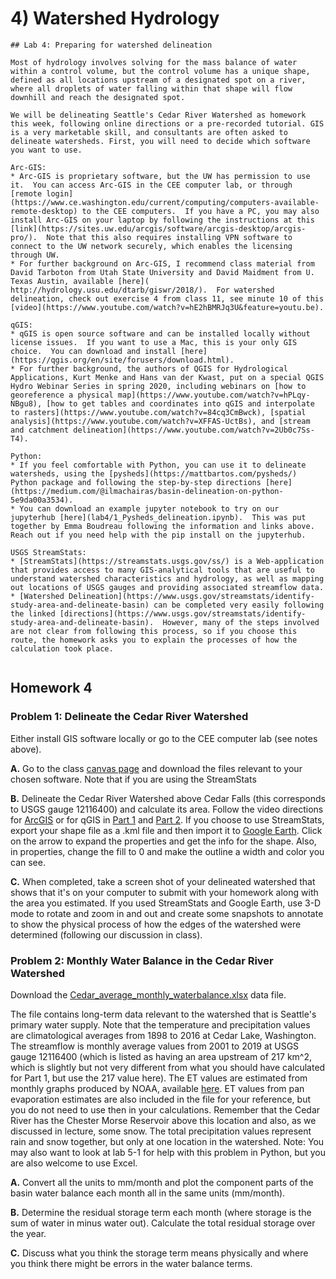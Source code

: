 # 4) Watershed Hydrology


```note
## Lab 4: Preparing for watershed delineation

Most of hydrology involves solving for the mass balance of water within a control volume, but the control volume has a unique shape, defined as all locations upstream of a designated spot on a river, where all droplets of water falling within that shape will flow downhill and reach the designated spot. 

We will be delineating Seattle's Cedar River Watershed as homework this week, following online directions or a pre-recorded tutorial. GIS is a very marketable skill, and consultants are often asked to delineate watersheds. First, you will need to decide which software you want to use.

Arc-GIS:  
* Arc-GIS is proprietary software, but the UW has permission to use it.  You can access Arc-GIS in the CEE computer lab, or through [remote login](https://www.ce.washington.edu/current/computing/computers-available-remote-desktop) to the CEE computers.  If you have a PC, you may also install Arc-GIS on your laptop by following the instructions at this [link](https://sites.uw.edu/arcgis/software/arcgis-desktop/arcgis-pro/).  Note that this also requires installing VPN software to connect to the UW network securely, which enables the licensing through UW.   
* For further background on Arc-GIS, I recommend class material from David Tarboton from Utah State University and David Maidment from U. Texas Austin, available [here]( http://hydrology.usu.edu/dtarb/giswr/2018/).  For watershed delineation, check out exercise 4 from class 11, see minute 10 of this [video](https://www.youtube.com/watch?v=hE2hBMRJq3U&feature=youtu.be).

qGIS: 
* qGIS is open source software and can be installed locally without license issues.  If you want to use a Mac, this is your only GIS choice.  You can download and install [here](https://qgis.org/en/site/forusers/download.html).
* For further background, the authors of QGIS for Hydrological Applications, Kurt Menke and Hans van der Kwast, put on a special QGIS Hydro Webinar Series in spring 2020, including webinars on [how to georeference a physical map](https://www.youtube.com/watch?v=hPLqy-NBgu8), [how to get tables and coordinates into qGIS and interpolate to rasters](https://www.youtube.com/watch?v=84cq3CmBwck), [spatial analysis](https://www.youtube.com/watch?v=XFFAS-UctBs), and [stream and catchment delineation](https://www.youtube.com/watch?v=2Ub0c7Ss-T4).

Python:
* If you feel comfortable with Python, you can use it to delineate watersheds, using the [pysheds](https://mattbartos.com/pysheds/) Python package and following the step-by-step directions [here](https://medium.com/@ilmachairas/basin-delineation-on-python-5e9da00a3534).
* You can download an example jupyter notebook to try on our jupyterhub [here](lab4/1_Pysheds_delineation.ipynb).  This was put together by Emma Boudreau following the information and links above.  Reach out if you need help with the pip install on the jupyterhub. 

USGS StreamStats:
* [StreamStats](https://streamstats.usgs.gov/ss/) is a Web-application that provides access to many GIS-analytical tools that are useful to understand watershed characteristics and hydrology, as well as mapping out locations of USGS gauges and providing associated streamflow data.
* [Watershed Delineation](https://www.usgs.gov/streamstats/identify-study-area-and-delineate-basin) can be completed very easily following the linked [directions](https://www.usgs.gov/streamstats/identify-study-area-and-delineate-basin).  However, many of the steps involved are not clear from following this process, so if you choose this route, the homework asks you to explain the processes of how the calculation took place.


```


## Homework 4

### Problem 1: Delineate the Cedar River Watershed

Either install GIS software locally or go to the CEE computer lab (see notes above).
 
**A.** Go to the class [canvas page](https://canvas.uw.edu) and download the files relevant to your chosen software.  Note that if you are using the StreamStats   

**B.** Delineate the Cedar River Watershed above Cedar Falls (this corresponds to USGS gauge 12116400) and calculate its area.  Follow the video directions for [ArcGIS](https://youtu.be/MR6_IenN9vI) or for qGIS in [Part 1](https://youtu.be/u9tiOomhgIg) and [Part 2](https://youtu.be/IXkFH0elFZk).  If you choose to use StreamStats, export your shape file as a .kml file and then import it to [Google Earth](https://earth.google.com/).  Click on the arrow to expand the properties and get the info for the shape.  Also, in properties, change the fill to 0 and make the outline a width and color you can see.

**C.** When completed, take a screen shot of your delineated watershed that shows that it's on your computer to submit with your homework along with the area you estimated.  If you used StreamStats and Google Earth, use 3-D mode to rotate and zoom in and out and create some snapshots to annotate to show the physical process of how the edges of the watershed were determined (following our discussion in class).
 


### Problem 2: Monthly Water Balance in the Cedar River Watershed 

Download the [Cedar_average_monthly_waterbalance.xlsx](data/Cedar_average_monthly_waterbalance.xlsx) data file.

The file contains long-term data relevant to the watershed that is Seattle's primary water supply.  Note that the temperature and precipitation values are climatological averages from 1898 to 2016 at Cedar Lake, Washington.  The streamflow is monthly average values from 2001 to 2019 at USGS gauge 12116400 (which is listed as having an area upstream of 217 km^2, which is slightly but not very different from what you should have calculated for Part 1, but use the 217 value here).  The ET values are estimated from monthly graphs produced by NOAA, available [here](http://www.cpc.ncep.noaa.gov/soilmst/e.shtml).  ET values from pan evaporation estimates are also included in the file for your reference, but you do not need to use then in your calculations.   Remember that the Cedar River has the Chester Morse Reservoir above this location and also, as we discussed in lecture, some snow.  The total precipitation values represent rain and snow together, but only at one location in the watershed. Note: You may also want to look at lab 5-1 for help with this problem in Python, but you are also welcome to use Excel.

 **A.** Convert all the units to mm/month and plot the component parts of the basin water balance each month all in the same units (mm/month). 

 **B.** Determine the residual storage term each month (where storage is the sum of water in minus water out).  Calculate the total residual storage over the year.

 **C.** Discuss what you think the storage term means physically and where you think there might be errors in the water balance terms.


